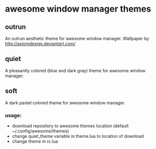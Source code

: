 awesome window manager themes
=============
outrun
-------------
An outrun aesthetic theme for awesome window manager.
Wallpaper by http://axiomdesign.deviantart.com/

quiet
-------------
A pleasantly colored (blue and dark gray) theme for awesome window manager.

soft
-------------
A dark pastel colored theme for awesome window manager.

### usage:
- download repository to awesome themes location (default ~/.config/awesome/themes)
- change quiet\_theme variable in theme.lua to location of download
- change theme in rc.lua
